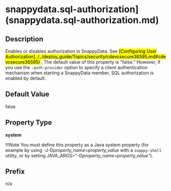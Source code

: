 # snappydata.sql-authorization](snappydata.sql-authorization.md)

## Description

Enables or disables authorization in SnappyData. See <mark>[Configuring User Authorization]../../deploy_guide/Topics/security/cdevcsecure36595.md#cdevcsecure36595) </mark>. The default value of this property is "false." However, if you use the `-auth-provider` option to specify a client authentication mechanism when starting a SnappyData member, SQL authorization is enabled by default.

## Default Value

false

## Property Type

**system**

!!!Note 
	You must define this property as a Java system property (for example by using -J-D*property\_name*=*property\_value* with a `snappy-shell` utility, or by setting JAVA\_ARGS="-D*property\_name*=*property\_value*").</p>

## Prefix

n/a
